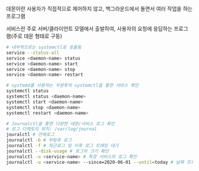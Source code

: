 
데몬이란
사용자가 직접적으로 제어하지 않고, 백그라운드에서 돌면서 여러 작업을 하는 프로그램

서비스란
주로 서버/클라이언트 모델에서 출발하여, 사용자의 요청에 응답하는 프로그램(주로 데몬 형태로 구동)

```bash
# 내부적으로는 systemctl로 호출됨
service --status-all
service <daemon-name> status
service <daemon-name> start
service <daemon-name> stop
service <daemon-name> restart

# systemd를 사용하는 우분투의 systemctl을 통한 서비스 확인
systemctl status
systemctl status <daemon-name>
systemctl start <daemon-name>
systemctl stop <daemon-name>
systemctl restart <daemon-name>
```

```bash
# Journalctl을 통한 다양한 데몬/서비스 로그 확인
# 로그 디렉토리 위치: /var/log/journal
jouralctl # 전체로그
journalctl -b # 부팅후 로그
journalctl -f # 최근로그 및 이후 로그 트래킹 대기
journalctl --disk-usage # 로그의 크기 확인
journalctl -u <service-name> # 특정 서비스의 로그 확인
journalctl -u <service-name> --since=2020-06-01 --until=today # 날짜 조회
```